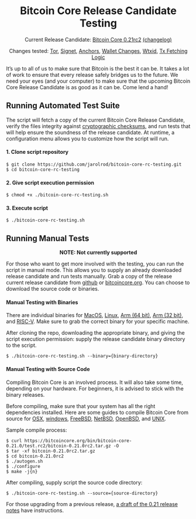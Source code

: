 <div align="center">
  <h1>Bitcoin Core Release Candidate Testing</h1>
  <p> Current Release Candidate: <a href="https://github.com/bitcoin/bitcoin/releases/tag/v0.21.0rc2">Bitcoin Core 0.21rc2</a> <a href="https://github.com/bitcoin-core/bitcoin-devwiki/wiki/0.21.0-Release-Notes-Draft">(changelog)</a></p>
  <p> Changes tested:
    <a href="tests/tor/README.md">Tor</a>,
    <a href="">Signet</a>,
    <a href="">Anchors</a>,
    <a href="">Wallet Changes</a>,
    <a href="">Wtxid</a>,
    <a href="">Tx Fetching Logic</a>
</div>


It’s up to all of us to make sure that Bitcoin is the best it can be. It takes a lot of work to ensure that every release safely bridges us to the future. We need your eyes (and your computer) to make sure that the upcoming Bitcoin Core Release Candidate is as good as it can be. Come lend a hand!

## Running Automated Test Suite
The script will fetch a copy of the current Bitcoin Core Release Candidate, verify the files integrity against [cryptographic checksums](), and run tests that will help ensure the soundness of the release candidate. At runtime, a configuration menu allows you to customize how the script will run.

#### 1. Clone script repository
```
$ git clone https://github.com/jarolrod/bitcoin-core-rc-testing.git
$ cd bitcoin-core-rc-testing
```
#### 2. Give script execution permission
```
$ chmod +x ./bitcoin-core-rc-testing.sh
```
#### 3. Execute script
```
$ ./bitcoin-core-rc-testing.sh
```

## Running Manual Tests
<p align="center"><strong>NOTE: Not currently supported</strong></p>

For those who want to get more involved with the testing, you can run the script in manual mode. This allows you to supply an already downloaded release candidate and run tests manually.
Grab a copy of the release current release candidate from [github](https://github.com/bitcoin/bitcoin/releases/tag/v0.21.0rc2) or [bitcoincore.org](https://bitcoincore.org/bin/bitcoin-core-0.21.0/test.rc2/). You can choose to download the source code or binaries.

#### Manual Testing with Binaries
There are individual binaries for [MacOS](https://bitcoincore.org/bin/bitcoin-core-0.21.0/test.rc2/bitcoin-0.21.0rc2-osx.dmg), [Linux](https://bitcoincore.org/bin/bitcoin-core-0.21.0/test.rc2/bitcoin-0.21.0rc2-x86_64-linux-gnu.tar.gz), [Arm (64 bit)](https://bitcoincore.org/bin/bitcoin-core-0.21.0/test.rc2/bitcoin-0.21.0rc2-aarch64-linux-gnu.tar.gz), [Arm (32 bit)](https://bitcoincore.org/bin/bitcoin-core-0.21.0/test.rc2/bitcoin-0.21.0rc2-arm-linux-gnueabihf.tar.gz), and [RISC-V](https://bitcoincore.org/bin/bitcoin-core-0.21.0/test.rc2/bitcoin-0.21.0rc2-riscv64-linux-gnu.tar.gz). Make sure to grab the correct binary for your specific machine.

After cloning the repo, downloading the appropriate binary, and giving the script execution permission: supply the release candidate binary directory to the script.
```
$ ./bitcoin-core-rc-testing.sh --binary={binary-directory}
```

#### Manual Testing with Source Code
Compiling Bitcoin Core is an involved process. It will also take some time, depending on your hardware. For beginners, it is advised to stick with the binary releases.

Before compiling, make sure that your system has all the right dependencies installed. Here are some guides to compile Bitcoin Core from source for [OSX](https://github.com/bitcoin/bitcoin/blob/master/doc/build-osx.md), [windows](https://github.com/bitcoin/bitcoin/blob/master/doc/build-windows.md), [FreeBSD](https://github.com/bitcoin/bitcoin/blob/master/doc/build-freebsd.md), [NetBSD](https://github.com/bitcoin/bitcoin/blob/master/doc/build-netbsd.md), [OpenBSD](https://github.com/bitcoin/bitcoin/blob/master/doc/build-openbsd.md), and [UNIX](https://github.com/bitcoin/bitcoin/blob/master/doc/build-unix.md).

Sample compile process:
```
$ curl https://bitcoincore.org/bin/bitcoin-core-0.21.0/test.rc2/bitcoin-0.21.0rc2.tar.gz -O
$ tar -xf bitcoin-0.21.0rc2.tar.gz
$ cd bitcoin-0.21.0rc2
$ ./autogen.sh
$ ./configure
$ make -j{n}
```

After compiling, supply script the source code directory:
```
$ ./bitcoin-core-rc-testing.sh --source={source-directory}
```
For those upgrading from a previous release, [a draft of the 0.21 release notes](https://github.com/bitcoin-core/bitcoin-devwiki/wiki/0.21.0-Release-Notes-Draft#how-to-upgrade) have instructions.
